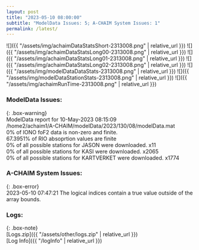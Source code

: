 ```yaml
---
layout: post
title: "2023-05-10 08:00:00"
subtitle: "ModelData Issues: 5; A-CHAIM System Issues: 1"
permalink: /latest/
---
```


![]({{ "/assets/img/achaimDataStatsShort-2313008.png" | relative_url }})
![]({{ "/assets/img/achaimDataStatsLong00-2313008.png" | relative_url }})
![]({{ "/assets/img/achaimDataStatsLong01-2313008.png" | relative_url }})
![]({{ "/assets/img/achaimDataStatsLong02-2313008.png" | relative_url }})
![]({{ "/assets/img/modelDataDataStats-2313008.png" | relative_url }})
![]({{ "/assets/img/modelDataStationStats-2313008.png" | relative_url }})
![]({{ "/assets/img/achaimRunTime-2313008.png" | relative_url }})


### ModelData Issues:  
  
{: .box-warning}  
 ModelData report for 10-May-2023 08:15:09   
 /home2/achaim1/A-CHAIM/modelData/2023/130/08/modelData.mat   
 0% of IONO foF2 data is non-zero and finite.   
 67.3951% of RIO absoprtion values are finite   
 0% of all possible stations for JASON were downloaded. x11   
 0% of all possible stations for KASI were downloaded. x2065   
 0% of all possible stations for KARTVERKET were downloaded. x1774   
  
### A-CHAIM System Issues:  
  
{: .box-error}  
2023-05-10 07:47:21 The logical indices contain a true value outside of the array bounds.  

### Logs:  
  
{: .box-note}  
[Logs.zip]({{ "/assets/other/logs.zip" | relative_url }})  
[Log Info]({{ "/logInfo" | relative_url }})  
